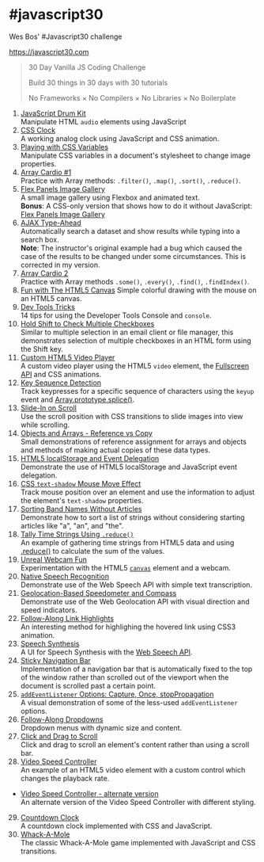 # \#javascript30
Wes Bos' #Javascript30 challenge

https://javascript30.com

 > 30 Day Vanilla JS Coding Challenge
 >
 > Build 30 things in 30 days with 30 tutorials
 >
 > No Frameworks × No Compilers × No Libraries × No Boilerplate

1. [JavaScript Drum Kit](01_JavascriptDrumKit/)  
Manipulate HTML `audio` elements using JavaScript
2. [CSS Clock](02_CSS+JsClock/)  
A working analog clock using JavaScript and CSS animation.
3. [Playing with CSS Variables](03_PlayingWithCSSVariablesAndJs/)  
Manipulate CSS variables in a document's stylesheet to change image properties.
4. [Array Cardio #1](04_ArrayCardio1/)  
Practice with Array methods: `.filter()`, `.map()`, `.sort()`, `.reduce()`.
5. [Flex Panels Image Gallery](05_FlexPanelsImageGallery/)  
A small image gallery using Flexbox and animated text.  
**Bonus**: A CSS-only version that shows how to do it without JavaScript: [Flex Panels Image Gallery](05_FlexPanelsImageGallery_CSS-only/)
6. [AJAX Type-Ahead](06_AJAXTypeAhead/)  
Automatically search a dataset and show results while typing into a search box.  
**Note**: The instructor's original example had a bug which caused the case of the results to be changed under some circumstances. This is corrected in my version.
7. [Array Cardio 2](07_ArrayCardio2/)  
Practice with Array methods `.some()`, `.every()`, `.find()`, `.findIndex()`.
8. [Fun with The HTML5 Canvas](08_FunWithTheHTML5Canvas/)
Simple colorful drawing with the mouse on an HTML5 canvas.
9. [Dev Tools Tricks](09_DevToolsTricks/)  
14 tips for using the Developer Tools Console and `console`.
10. [Hold Shift to Check Multiple Checkboxes](10_HoldShiftToCheckMultipleCheckboxes)  
Similar to multiple selection in an email client or file manager, this demonstrates selection of multiple checkboxes in an HTML form using the Shift key.
11. [Custom HTML5 Video Player](11_CustomHTML5VideoPlayer/)  
A custom video player using the HTML5 `video` element, the [Fullscreen API](https://developer.mozilla.org/en-US/docs/Web/API/Fullscreen_API) and CSS animations.
12. [Key Sequence Detection](12_KeySequenceDetection/)  
Track keypresses for a specific sequence of characters using the `keyup` event and [Array.prototype.splice()](https://developer.mozilla.org/en-US/docs/Web/JavaScript/Reference/Global_Objects/Array/splice).
13. [Slide-In on Scroll](13_SlideInOnScroll/)  
Use the scroll position with CSS transitions to slide images into view while scrolling.
14. [Objects and Arrays - Reference vs Copy](14_ReferenceVsCopy/)  
Small demonstrations of reference assignment for arrays and objects and methods of making actual copies of these data types.
15. [HTML5 localStorage and Event Delegation](15_LocalStorageAndEventDelegation/)  
Demonstrate the use of HTML5 localStorage and JavaScript event delegation.
16. [CSS `text-shadow` Mouse Move Effect](16_CSSTextShadowMouseMoveEffect/)  
Track mouse position over an element and use the information to adjust the element's `text-shadow` properties.
17. [Sorting Band Names Without Articles](17_SortingBandNamesWithoutArticles/)  
Demonstrate how to sort a list of strings without considering starting articles like "a", "an", and "the".
18. [Tally Time Strings Using `.reduce()`](18_TallyStringTimesWithReduce/)  
An example of gathering time strings from HTML5 data and using [.reduce()](https://developer.mozilla.org/en-US/docs/Web/JavaScript/Reference/Global_Objects/Array/Reduce) to calculate the sum of the values.
19. [Unreal Webcam Fun](19_UnrealWebcamFun/)  
Experimentation with the HTML5 [`canvas`](https://developer.mozilla.org/en-US/docs/Web/HTML/Element/canvas) element and a webcam.
20. [Native Speech Recognition](20_NativeSpeechRecognition/)  
Demonstrate use of the Web Speech API with simple text transcription.
21. [Geolocation-Based Speedometer and Compass](21_GeolocationSpeedometerAndCompass/)  
Demonstrate use of the Web Geolocation API with visual direction and speed indicators.
22. [Follow-Along Link Highlights](22_FollowAlongLinks/)  
An interesting method for highlighing the hovered link using CSS3 animation.
23. [Speech Synthesis](23_SpeechSynthesis/)  
A UI for Speech Synthesis with the [Web Speech API](https://developer.mozilla.org/en-US/docs/Web/API/Web_Speech_API).
24. [Sticky Navigation Bar](24_StickyNav/)  
Implementation of a navigation bar that is automatically fixed to the top of the window rather than scrolled out of the viewport when the document is scrolled past a certain point.
25. [`addEventListener` Options: Capture, Once, stopPropagation](25_addEventListener)  
A visual demonstration of some of the less-used `addEventListener` options.
26. [Follow-Along Dropdowns](26_FollowAlongDropDown/)  
Dropdown menus with dynamic size and content.
27. [Click and Drag to Scroll](27_ClickAndDragToScroll/)  
Click and drag to scroll an element's content rather than using a scroll bar.
28. [Video Speed Controller](28_VideoSpeedController/)  
An example of an HTML5 video element with a custom control which changes the playback rate.
  - [Video Speed Controller - alternate version](28_VideoSpeedController_alternate/)  
  An alternate version of the Video Speed Controller with different styling.
29. [Countdown Clock](29_CountdownClock/)  
A countdown clock implemented with CSS and JavaScript.
30. [Whack-A-Mole](30_Whack-A-Mole/)  
The classic Whack-A-Mole game implemented with JavaScript and CSS transitions.
